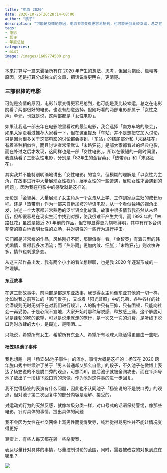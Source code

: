 ```yaml
---
title: "电影 2020"
date: 2020-10-25T20:28:14+08:00
author: "质子"
description: "可能是疫情的原因，电影节票变得更容易抢到，也可能是我比较幸运，总之在电影院看了两部很好的电影。"
tags:
- 电影
- 影评
- 年度总结
categories:
- mist
image: /images/1609774500.png
---
```


本来打算写一篇来囊括所有在 2020 年产生的想法、思考，但因为拖延、篇幅等原因，还是打算分成独立的文章，把话说得更明白，更清楚。

### 三部很棒的电影
可能是疫情的原因，电影节票变得更容易抢到，也可能是我比较幸运，总之在电影院看了两部很好的电影。也没有刻意选择，但刚巧看的两部电影都属于「女性之声」单元，也就是说，这两部都是「女性电影」。

如果让我选一部去年在电影院里看过的最佳电影，我会选择「南方车站的聚会」，如果大家没看过推荐大家看一下，但在这里提及「车站」并不是想把它加入讨论，只是因为很多关于这部电影的讨论都会提到，「车站」的结尾部分和「末路狂花」有着某种相似性，而且讨论者常常默认「末路狂花」是部大家都看过的经典电影，而在补过之后才发现，这同样也是一部「女性电影」。所以在很短的一段时间里，我连续看了三部女性电影，分别是「82年生的金智英」、「热带雨」和「末路狂花」。

其实我并不能特别明确地讲出「女性电影」的含义，但模糊的理解是「以女性为主角，在故事进行中大量展现女性视角，展示女性的一些遭遇，反映女性才会遇到的问题」，因为我在电影中的感受就是这样的。

无论是「金智英」大量展现了女主角从一个女孩从上学、工作到家庭主妇的成长历程。还是「热带雨」作为一部来自新加坡的华语电影，从一个看似独特的视角出发，讲述一个大家都非常熟悉的泛华语文化故事。故事中很多情节我虽然从未经历，但却很容易在现实生活中找到对照，使我很难不产生共情。而 1993 年的「末路狂花」虽然是接近 20 年前的作品，但它却显得更为旗帜鲜明，其中有许多台词非常的直白地表明女性的立场，并对男性的一些行为进行抨击。

它们都是非常棒的作品，风格刚好不同，都很值得一看。「金智英」有着典型的韩式煽情，看得我多次泪流；而「热带雨」更加内敛、细腻；「末路狂花」则欢快许多，情节也刺激多变。

从这三部作品出发，我有两个小小的看法想聊聊，也是我 2020 年逐渐形成的一种理解。


#### 东亚故事
在这三部故事中，前两部是都是东亚故事，我觉得女主角像东亚其他的一切一样，比如说我之前写过的「寒门贵子」，又或者「阳光普照」中的兄弟，各种各样的社会潜规则无时无刻不在对我们进行规训，人的胸中只有压抑，只有困顿，只能向社会一再妥协。于是心照不宣地，大家开始对那种解脱感、释放感上瘾，这个解脱可以是蓬勃的吃的欲望，可以是说走就走的旅行，是一次又一次的消费，是听线下脱口秀时放肆的大小，是蹦迪、是喝酒……


只能说，希望所有女生、希望所有东亚人、希望所有地球人能活得更自由一些吧。


#### 杨笠&&池子事件
我也想趟一趟「杨笠&&池子事件」的浑水，事情大概是这样的：杨笠在 2020 跨年脱口秀中继续讲了关于「男人普通却又那么自信」的段子，不久池子在微博上表达了杨笠说的不是脱口秀的观点，可想而知，随后池子就被全网攻击，而在1月5号池子放出了一段线下脱口秀的录像，作为他对这件事的进一步回复。

我不觉得杨笠的表演有什么问题，因此也不认同池子「杨笠说的不是脱口秀」的观点，但对池子第二次回复中的部分内容是理解、接受的。

对运动式行为的天然反感，就像垃圾分类一样，对口号式的话语保持警惕，像那些电影，针对具体的事情，提出具体的问题

我不会因为女性在社交网络上骂男性而觉得受辱，纯粹觉得骂男性并不能让情况变得更好

豆瓣上，有些人每天都在转一些杀妻案，

表达尽量针对具体的事情，尽量控制讨论的范围，同时，需要被改变的对象到底在哪里？


![](/images/1609774500.png)